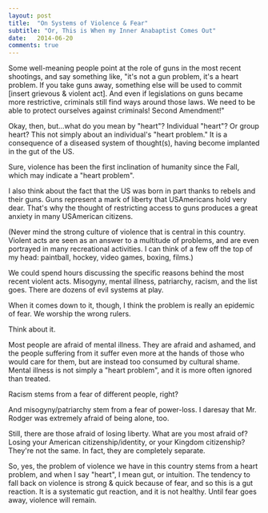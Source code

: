 ```yaml
---
layout: post
title:  "On Systems of Violence & Fear"
subtitle: "Or, This is When my Inner Anabaptist Comes Out"
date:   2014-06-20
comments: true
---
```


Some well-meaning people point at the role of guns in the most recent shootings, and say something like, "it's not a gun problem, it's a heart problem. If you take guns away, something else will be used to commit [insert grievous & violent act]. And even if legislations on guns became more restrictive, criminals still find ways around those laws. We need to be able to protect ourselves against criminals! Second Amendment!"

Okay, then, but...what do you mean by "heart"? Individual "heart"? Or group heart? This not simply about an individual's "heart problem." It is a consequence of a diseased system of thought(s), having become implanted in the gut of the US.

Sure, violence has been the first inclination of humanity since the Fall, which may indicate a "heart problem".

I also think about the fact that the US was born in part thanks to rebels and their guns. Guns represent a mark of liberty that USAmericans hold very dear. That's why the thought of restricting access to guns produces a great anxiety in many USAmerican citizens.

(Never mind the strong culture of violence that is central in this country. Violent acts are seen as an answer to a multitude of problems, and are even portrayed in many recreational activities. I can think of a few off the top of my head: paintball, hockey, video games, boxing, films.)

We could spend hours discussing the specific reasons behind the most recent violent acts. Misogyny, mental illness, patriarchy, racism, and the list goes. There are dozens of evil systems at play.

When it comes down to it, though, I think the problem is really an epidemic of fear. We worship the wrong rulers.

Think about it.

Most people are afraid of mental illness. They are afraid and ashamed, and the people suffering from it suffer even more at the hands of those who would care for them, but are instead too consumed by cultural shame. Mental illness is not simply a "heart problem", and it is more often ignored than treated.

Racism stems from a fear of different people, right?

And misogyny/patriarchy stem from a fear of power-loss. I daresay that Mr. Rodger was extremely afraid of being alone, too.

Still, there are those afraid of losing liberty. What are you most afraid of? Losing your American citizenship/identity, or your Kingdom citizenship? They're not the same. In fact, they are completely separate.

So, yes, the problem of violence we have in this country stems from a heart problem, and when I say "heart", I mean gut, or intuition. The tendency to fall back on violence is strong & quick because of fear, and so this is a gut reaction. It is a systematic gut reaction, and it is not healthy. Until fear goes away, violence will remain.
